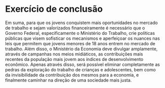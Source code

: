 # Exercício de conclusão

Em suma, para que os jovens conquistem mais oportunidades no mercado de trabalho e sejam valorizados financeiramente é necessário que o Governo Federal, especificamente o Ministério do Trabalho, crie políticas públicas que visem sofisticar os mecanismos e aperfeiçoar os nuances nas leis que permitem que jovens menores de 18 anos entrem no mercado de trabalho. Além disso, o Ministério da Economia deve divulgar amplamente, através de campanhas nos meios midiáticos, as contribuições mais recentes da população mais jovem aos índices de desenvolvimento econômico. Apenas através disso, será possível eliminar completamente as pedras da exploração do trabalho de crianças e adolescentes, bem como da invisibilidade da contribuição dos mesmos para a economia, e finalmente caminhar na direção de uma sociedade mais justa.